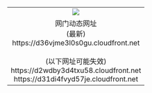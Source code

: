 ﻿<table>
  <tr></tr>
  <tr><td colspan=2 align=center><img src="https://d36vjme3l0s0gu.cloudfront.net/Up/oGate.jpg" /></td></tr>
  <tr><td colspan=2 align=center>网门动态网址<br/>(最新)
<br>https://d36vjme3l0s0gu.cloudfront.net
<br/><br/>(以下网址可能失效)
<br>https://d2wdby3d4txu58.cloudfront.net
<br>https://d31di4fvyd57je.cloudfront.net
    </td>
  </tr>
</table>
